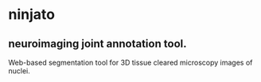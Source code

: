 # ninjato
## **n**euro**i**magi**n**g **j**oint **a**nnotation **t**ool.

Web-based segmentation tool for 3D tissue cleared microscopy images of nuclei.
